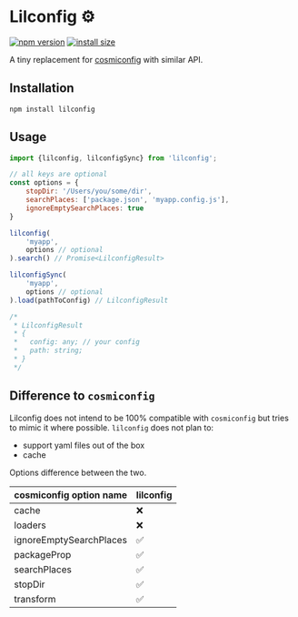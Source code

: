 # Lilconfig ⚙️
[![npm version](https://badge.fury.io/js/lilconfig.svg)](https://badge.fury.io/js/lilconfig)
[![install size](https://packagephobia.now.sh/badge?p=lilconfig)](https://packagephobia.now.sh/result?p=lilconfig)

A tiny replacement for [cosmiconfig](https://www.npmjs.com/package/cosmiconfig) with similar API.

## Installation

```
npm install lilconfig
```

## Usage

```js
import {lilconfig, lilconfigSync} from 'lilconfig';

// all keys are optional
const options = {
    stopDir: '/Users/you/some/dir',
    searchPlaces: ['package.json', 'myapp.config.js'],
    ignoreEmptySearchPlaces: true
}

lilconfig(
    'myapp',
    options // optional
).search() // Promise<LilconfigResult>

lilconfigSync(
    'myapp',
    options // optional
).load(pathToConfig) // LilconfigResult

/*
 * LilconfigResult
 * {
 *   config: any; // your config
 *   path: string;
 * }
 */
```

## Difference to `cosmiconfig`
Lilconfig does not intend to be 100% compatible with `cosmiconfig` but tries to mimic it where possible. `lilconfig` does not plan to:
- support yaml files out of the box
- cache

Options difference between the two.

|cosmiconfig option name | lilconfig |
|------------------------|-----------|
|cache                   | ❌        |
|loaders                 | ❌        |
|ignoreEmptySearchPlaces | ✅        |
|packageProp             | ✅        |
|searchPlaces            | ✅        |
|stopDir                 | ✅        |
|transform               | ✅        |
